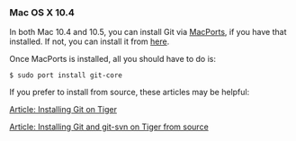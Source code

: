 ### Mac OS X 10.4 ###

In both Mac 10.4 and 10.5, you can install Git via [MacPorts](http://www.macports.org/), 
if you have that installed.  If not, you can install it from [here](http://www.macports.org/install.php).

Once MacPorts is installed, all you should have to do is:

    $ sudo port install git-core

If you prefer to install from source, these articles may be helpful:

[Article: Installing Git on Tiger](http://rails.wincent.com/wiki/Installing_Git_1.5.2.3_on_Mac_OS_X_Tiger)

[Article: Installing Git and git-svn on Tiger from source](http://larrytheliquid.com/2007/12/29/compiling-git-and-git-svn-on-osx-tiger/)
